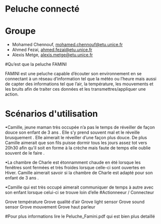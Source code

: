 # Peluche connecté

# Groupe
* Mohamed Chennouf, mohamed.chennouf@etu.unice.fr
* Ahmed Fezai, ahmed.fezai@etu.unice.fr
* Alexis Metge, alexis.metge@etu.unice.fr

#Qu’est que la peluche FAMINI

FAMINI est une peluche capable d’écouter son environnement en se connectant à un réseau d’information tel que
la météo ou l’heure mais aussi de capter des informations tel que l’air, la température, les mouvements et les bruits
afin de traiter ces données et les transmettres/appliquer une action.
# Scénarios d'utilisation

•Camille, jeune maman très occupée n’a pas le temps de réveiller de façon douce son enfant de 3 ans . Elle s’y
prend souvent mal et le réveille brusquement . Elle aimerait le réveiller d’une façon plus douce. De plus Camille
aimerait que son fils puisse dormir tous les jours assez tot vers 20h30 afin qu’il soit en forme à la crèche mais
faute de temps elle oublie souvent de le faire .

•La chambre de Charle est étonnamment chaude en été lorsque les fenêtres sont fermées et très froides lorsque
celle-ci sont ouvertes en Hiver. Camille aimerait savoir si la chambre de Charle est adapté pour son enfant de
3 ans .

•Camille qui est très occupé aimerait communiquer de temps à autre avec son enfant lorsque celui-ci se trouve
loin d’elle
#Actionneeur / Connecteur

Grove température 
Grove qualité d’air 
Grove light sensor 
Grove sound sensor 
Grove mouvement 
Grove haut parleur 








#Pour plus informations lire le Peluche_Famini.pdf qui est bien plus detaillé
